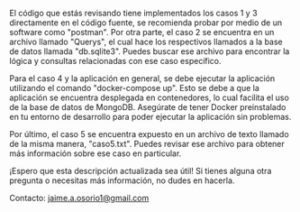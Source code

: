 El código que estás revisando tiene implementados los casos 1 y 3 directamente en el código fuente, se recomienda probar por medio de un software como "postman". Por otra parte, 
el caso 2 se encuentra en un archivo llamado "Querys", el cual hace los respectivos llamados a la base de datos llamada "db.sqlite3". 
Puedes buscar ese archivo para encontrar la lógica y consultas relacionadas con ese caso específico.

Para el caso 4 y la aplicación en general, se debe ejecutar la aplicación utilizando el comando "docker-compose up". Esto se debe a que la aplicación se encuentra desplegada en 
contenedores, lo cual facilita el uso de la base de datos de MongoDB. Asegúrate de tener Docker preinstalado en tu entorno de desarrollo para poder ejecutar la aplicación sin problemas.

Por último, el caso 5 se encuentra expuesto en un archivo de texto llamado de la misma manera, "caso5.txt". Puedes revisar ese archivo para obtener más información sobre ese caso en particular.

¡Espero que esta descripción actualizada sea útil! Si tienes alguna otra pregunta o necesitas más información, no dudes en hacerla.

Contacto: jaime.a.osorio1@gmail.com
